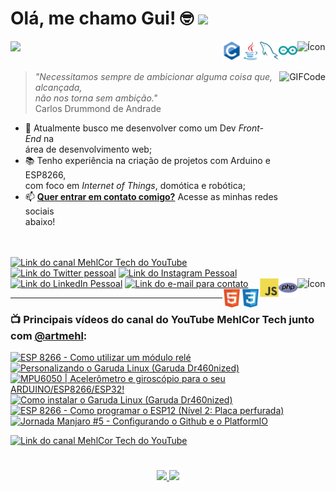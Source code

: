 <!--
    Olá querido/querida/queride visitante! Neste documento README.md, você verá vários comentários a respeito dos elementos presentes aqui em Markdown e em HTML/CSS, com o intuito de facilitar o entendimento da estrutura desse documento e consequentemente para poder servir de base para qualquer um que queira montar o seu README.md próprio.
    Fique à vontade, e espero que te ajude a criar uma "homepage" bem bonita e completa para o seu GitHub!

    OBS.: Esse meu readme.md foi inspirada no da "@rafaballerini". Muito obrigado, Rafa!
-->

# Olá, me chamo Gui! 🤓 <img src="https://github.com/gui-cordeiro/gui-cordeiro/assets/83349463/d7fcfeb5-334b-4b4d-ab73-a460a935d004" height="30px"/>

<span>
    <!-- Este é o banner de boas vindas em GIF (do "Bem-vindo/Bem-vinda/Bem-vinde"), feita por mim mesmo no site Canva! -->
    <img align="left" src="https://user-images.githubusercontent.com/83349463/213604596-4d8e04ce-7746-4055-b80b-c1994c4c00bd.gif"/>
    <!-- Este é um ícone transparente - ele é necessário para seja possível "centralizar" os demais ícones das linguagens que virão a seguir. Em poucas palavras: "Gambiarra a gente aceita. O que a gente não aceita é a derrota. 😎" -->
    <a href="#"><img align="right" alt="Ícone transparente" width="45em" height="20em" src="https://user-images.githubusercontent.com/83349463/151667763-eed1f9e2-ff23-462e-be41-a6046ad8434a.png"/></a>
    <!-- Este são os ícones das linguagens/frameworks/ferramentas nos quais tenho experiência, e que estão situados na parte superior do GIF à direita e exibidos de trás pra frente. Para mais ícones de outras linguagens, acesse este repositório: "https://github.com/devicons/devicon/tree/master/icons" -->
    <a href="https://www.arduino.cc/reference/pt/"><img align="right" alt="Ícone do Arduino" width="30em" src="https://github.com/devicons/devicon/blob/master/icons/arduino/arduino-original.svg"/></a>
    <a href="https://dev.mysql.com/doc/"><img align="right" alt="Ícone do MySQL" width="30em" src="https://github.com/devicons/devicon/blob/master/icons/mysql/mysql-original.svg"/></a>
    <a href="https://docs.oracle.com/en/java/"><img align="right" alt="Ícone do Java" width="30em" src="https://github.com/devicons/devicon/blob/master/icons/java/java-original.svg"/></a>
    <a href="https://www.ibm.com/docs/pt/i/7.2?topic=languages-c-c"><img align="right" alt="Ícone do C" width="30em" src="https://github.com/devicons/devicon/blob/master/icons/c/c-original.svg"/></a><br>
</span>

<br>

<!-- Este é o GIF da direita, feita pela JetBrains. Achei no site GIPHY. -->
<a href="https://media.giphy.com/media/R03zWv5p1oNSQd91EP/giphy.gif"><img align="right" height="300em" alt="GIFCode" src="https://user-images.githubusercontent.com/83349463/213545358-5bc13699-5fc5-40ce-af6b-3410f0d98d98.gif"></a>

> *"Necessitamos sempre de ambicionar alguma coisa que, alcançada,<br>não nos torna sem ambição."* <br>
> Carlos Drummond de Andrade
<ul>
    <li>🧠 Atualmente busco me desenvolver como um Dev <em>Front-End</em> na<br>área de desenvolvimento web;
    <li>📚 Tenho experiência na criação de projetos com Arduino e ESP8266,<br>com foco em <em>Internet of Things</em>, domótica e robótica;
    <li>📫 <strong><a href="mailto: guisg.cordeiro@gmail.com">Quer entrar em contato comigo?</a></strong> Acesse as minhas redes sociais<br>abaixo!
</ul>
<br><br>

<!--    
    O modelo do botão funciona na forma de URL. Copie e altere os valores a seguir que estão entre aspas. Lembre-se de RETIRÁ-LAS para que o botão seja criado:
    
    https://img.shields.io/badge/-"NOME_PERSONALIZADO"-"COR_DE_FUNDO_DO_BOTÃO"?style=for-the-badge&logo="LOGO_DO_SITE"&logoColor="COR DA LETRA"

    - NOME_PERSONALIZADO: O conteúdo escrito do botão. Pode escrever qualquer coisa mesmo;
    - COR_DE_FUNDO_DO_BOTÃO: A cor de fundo do botão. Pode ser escrito em inglês (como "red" ou "blue") ou em hexadecimal no formato "%23FFFFFF" (como "%23FF0000" para vermelho, ou "%230000FF" para azul);
    - LOGO_DO_SITE: Irá obter a logo do site desejado para o botão. Basta escrever apenas "instagram", "youtube", "github", etc.;
    - COR DA LETRA: A cor do nome personalizado e da logo do botão. Pode ser escrito em inglês (como "white") ou em hexadecimal no formato "%23FFFFFF" (como "%23FF0000" para vermelho, ou "%230000FF" para azul).

    Para mais informações, acesse o site "https://shields.io/".
-->
<span>
    <!-- Botão do YouTube e seu link direto -->
    <a href="https://bit.ly/MehlCorTechYT"><img src="https://img.shields.io/badge/-YouTube-%23EA4335?style=for-the-badge&logo=youtube&logoColor=white" alt="Link do canal MehlCor Tech do YouTube"></a>
    <!-- Botão do Twitter/X e seu link direto -->
    <a href="https://bit.ly/3KvevsH"><img src="https://img.shields.io/badge/-Twitter-%2300ACEE?style=for-the-badge&logo=twitter&logoColor=white" alt="Link do Twitter pessoal"></a>
    <!-- Botão do Instagram e seu link direto -->
    <a href="https://bit.ly/47eH6we"><img src="https://img.shields.io/badge/-Instagram-%23E4405F?style=for-the-badge&logo=instagram&logoColor=white" alt="Link do Instagram Pessoal"></a>
    <!-- Botão do LinkedIn e seu link direto -->
    <a href="https://bit.ly/3vkdnyw"><img src="https://img.shields.io/badge/-LinkedIn-%230077B5?style=for-the-badge&logo=linkedin&logoColor=white" alt="Link do LinkedIn Pessoal"></a>
    <!-- Botão do Gmail e seu link direto para entrar em contato -->
    <a href="mailto: guisg.cordeiro@gmail.com"><img src="https://img.shields.io/badge/-Gmail-%23bf0d00?style=for-the-badge&logo=gmail&logoColor=white" alt="Link do e-mail para contato"></a>
</span>

<span>
    <!-- Este é um outro ícone transparente que irá "centralizar" os ícones seguintes -->
    <a href="#"><img align="right" alt="Ícone transparente" width="45em" height="20em" src="https://user-images.githubusercontent.com/83349463/151667763-eed1f9e2-ff23-462e-be41-a6046ad8434a.png"/></a>
    <!-- Este são os ícones das linguagens nas quais tenho experiência situados na parte inferior do GIF à direita -->
    <a href="https://www.php.net/docs.php"><img align="right" alt="Ícone do PHP" width="30em"src="https://github.com/devicons/devicon/blob/master/icons/php/php-original.svg"/></a>
    <a href="https://developer.mozilla.org/pt-BR/docs/Web/JavaScript/Reference"><img align="right" alt="Ícone do JavaScript" width="30px" src="https://github.com/devicons/devicon/blob/master/icons/javascript/javascript-original.svg"/></a>
    <a href="https://developer.mozilla.org/pt-BR/docs/Web/CSS/Reference"><img align="right" alt="Ícone das CSS" width="30em" src="https://github.com/devicons/devicon/blob/master/icons/css3/css3-original.svg"/></a>
    <a href="https://developer.mozilla.org/pt-BR/docs/Web/HTML/Reference"><img align="right" alt="Ícone da HTML" width="30em" src="https://github.com/devicons/devicon/blob/master/icons/html5/html5-original.svg"/></a>
</span>

---

### 📺 Principais vídeos do canal do YouTube MehlCor Tech junto com [@artmehl](https://github.com/artmehl):
<!-- BEGIN YOUTUBE-CARDS -->
[![ESP 8266 - Como utilizar um módulo relé](https://ytcards.demolab.com/?id=6eYc6gmlF9U&title=ESP+8266+-+Como+utilizar+um+m%C3%B3dulo+rel%C3%A9&lang=pt&timestamp=1678572002&background_color=%230d1117&title_color=%23ffffff&stats_color=%23dedede&max_title_lines=2&width=250&border_radius=5&duration=1444 "ESP 8266 - Como utilizar um módulo relé")](https://www.youtube.com/watch?v=6eYc6gmlF9U)
[![Personalizando o Garuda Linux (Garuda Dr460nized)](https://ytcards.demolab.com/?id=UlA3xTt6S2Q&title=Personalizando+o+Garuda+Linux+%28Garuda+Dr460nized%29&lang=pt&timestamp=1675004427&background_color=%230d1117&title_color=%23ffffff&stats_color=%23dedede&max_title_lines=2&width=250&border_radius=5&duration=641 "Personalizando o Garuda Linux (Garuda Dr460nized)")](https://www.youtube.com/watch?v=UlA3xTt6S2Q)
[![MPU6050 | Acelerômetro e giroscópio para o seu ARDUINO/ESP8266/ESP32!](https://ytcards.demolab.com/?id=ibVH8V2EwEg&title=MPU6050+%7C+Aceler%C3%B4metro+e+girosc%C3%B3pio+para+o+seu+ARDUINO%2FESP8266%2FESP32%21&lang=pt&timestamp=1674918035&background_color=%230d1117&title_color=%23ffffff&stats_color=%23dedede&max_title_lines=2&width=250&border_radius=5&duration=1082 "MPU6050 | Acelerômetro e giroscópio para o seu ARDUINO/ESP8266/ESP32!")](https://www.youtube.com/watch?v=ibVH8V2EwEg)
[![Como instalar o Garuda Linux (Garuda Dr460nized)](https://ytcards.demolab.com/?id=fFp5DAzT-JI&title=Como+instalar+o+Garuda+Linux+%28Garuda+Dr460nized%29&lang=pt&timestamp=1674217815&background_color=%230d1117&title_color=%23ffffff&stats_color=%23dedede&max_title_lines=2&width=250&border_radius=5&duration=1490 "Como instalar o Garuda Linux (Garuda Dr460nized)")](https://www.youtube.com/watch?v=fFp5DAzT-JI)
[![ESP 8266 - Como programar o ESP12 (Nível 2: Placa perfurada)](https://ytcards.demolab.com/?id=OvrxyMAQR4s&title=ESP+8266+-+Como+programar+o+ESP12+%28N%C3%ADvel+2%3A+Placa+perfurada%29&lang=pt&timestamp=1673557215&background_color=%230d1117&title_color=%23ffffff&stats_color=%23dedede&max_title_lines=2&width=250&border_radius=5&duration=1511 "ESP 8266 - Como programar o ESP12 (Nível 2: Placa perfurada)")](https://www.youtube.com/watch?v=OvrxyMAQR4s)
[![Jornada Manjaro #5 - Configurando o Github e o PlatformIO](https://ytcards.demolab.com/?id=5xBNUDOqPsM&title=Jornada+Manjaro+%235+-+Configurando+o+Github+e+o+PlatformIO&lang=pt&timestamp=1667833204&background_color=%230d1117&title_color=%23ffffff&stats_color=%23dedede&max_title_lines=2&width=250&border_radius=5&duration=1326 "Jornada Manjaro #5 - Configurando o Github e o PlatformIO")](https://www.youtube.com/watch?v=5xBNUDOqPsM)
<!-- END YOUTUBE-CARDS -->
<a href="https://bit.ly/MehlCorTechYT"><img src="https://img.shields.io/badge/-Mais%20v%C3%ADdeos%20de%20MehlCor%20Tech-%23EA4335?style=for-the-badge&logo=youtube&logoColor=white" alt="Link do canal MehlCor Tech do YouTube"></a>
#
<!-- Este são as tabelas de estatísticas do meu perfil. Para mais detalhes sobre como criar e personalizar as suas próprias tabelas, visite o repositório "https://github.com/anuraghazra/github-readme-stats" -->
<div align="center">
    <a href="https://github.com/anuraghazra/github-readme-stats">
        <img height="200em" src="https://github-readme-stats.vercel.app/api?username=gui-cordeiro&theme=transparent&include_all_commits=true&show_icons=true&locale=pt-br&PAT_01">
        <img height="200em" src="https://github-readme-stats.vercel.app/api/top-langs/?username=gui-cordeiro&theme=transparent&layout=compact&locale=pt-br&langs_count=7&PAT_01">
    </a>
</div>

<!-- Feito com ❤️ por Gui Cordeiro -->
